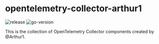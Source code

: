 # opentelemetry-collector-arthur1

![release](https://img.shields.io/github/v/release/Arthur1/opentelemetry-collector-arthur1)
![go-version](https://img.shields.io/github/go-mod/go-version/Arthur1/opentelemetry-collector-arthur1?filename=go.mod)

This is the collection of OpenTelemetry Collector components created by @Arthur1.
